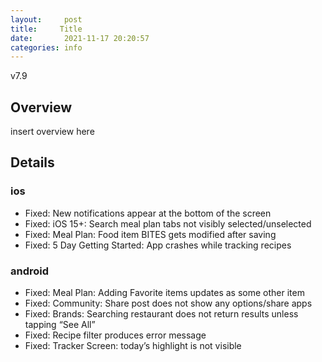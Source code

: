 ```yaml
---
layout:     post
title:     Title
date:       2021-11-17 20:20:57
categories: info
---
```


v7.9

## Overview
insert overview here


## Details

### ios
* Fixed: New notifications appear at the bottom of the screen
* Fixed: iOS 15+: Search meal plan tabs not visibly selected/unselected
* Fixed: Meal Plan: Food item BITES gets modified after saving
* Fixed: 5 Day Getting Started: App crashes while tracking recipes
  

### android
* Fixed: Meal Plan: Adding Favorite items updates as some other item
* Fixed: Community: Share post does not show any options/share apps
* Fixed: Brands: Searching restaurant does not return results unless tapping “See All”
* Fixed: Recipe filter produces error message
* Fixed: Tracker Screen: today’s highlight is not visible
